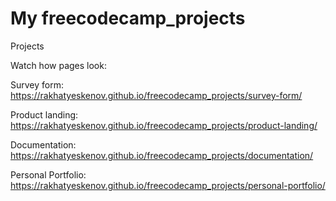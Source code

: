 # My freecodecamp_projects
Projects

Watch how pages look:

Survey form:
https://rakhatyeskenov.github.io/freecodecamp_projects/survey-form/

Product landing:
https://rakhatyeskenov.github.io/freecodecamp_projects/product-landing/

Documentation:
https://rakhatyeskenov.github.io/freecodecamp_projects/documentation/

Personal Portfolio:
https://rakhatyeskenov.github.io/freecodecamp_projects/personal-portfolio/
